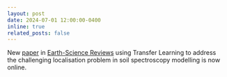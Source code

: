 ```yaml
---
layout: post
date: 2024-07-01 12:00:00-0400
inline: true
related_posts: false
---
```


New [paper](https://www.sciencedirect.com/science/article/pii/S0012825224001247) in [Earth-Science Reviews](https://www.sciencedirect.com/journal/earth-science-reviews) using Transfer Learning to address the challenging localisation problem in soil spectroscopy modelling is now online.

